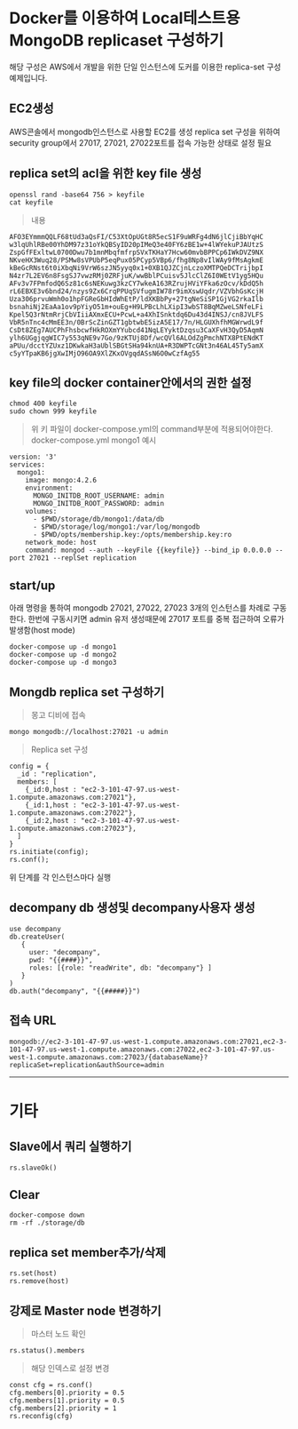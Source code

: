 # Docker를 이용하여 Local테스트용 MongoDB replicaset 구성하기

해당 구성은 AWS에서 개발을 위한 단일 인스턴스에 도커를 이용한 replica-set 구성 예제입니다.

## EC2생성
AWS콘솔에서 mongodb인스턴스로 사용할 EC2를 생성
replica set 구성을 위하여 security group에서 27017, 27021, 27022포트를 접속 가능한 상태로 설정 필요

## replica set의 acl을 위한 key file 생성

```
openssl rand -base64 756 > keyfile
cat keyfile
```
> 내용
```
AFO3EYmmmQQLF68tUd3aQsFI/C53XtOpUGt8R5ecS1F9uWRFg4dN6jlCjiBbYqHC
w3lqUhlRBe00YhDM97z31oYkQBSyID20pIMeQ3e40FY6zBE1w+4lWYekuPJAUtzS
ZspGfFExltwL0700Dwu7b1mnMbqfmfrpSVxTKHaY7Hcw60mvbBPPCp6IWkDVZ9NX
NKveHX3Wuq28/PSMw8sVPUbP5eqPux05PCyp5VBp6/fhg8Np8vIlWAy9fMsAgkmE
kBeGcRNst6t0iXbqNi9VrW6szJN5yyq0x1+0XB1QJZCjnLczoXMTPQeDCTrijbpI
N4zr7L2EV6n8FsgSJ7vwzRMj0ZRFjuK/wwBblPCuisv5JlcClZ6I0WEtV1yg5HQu
AFv3v7FPmfodQ6Sz81c6sNEKuwg3kzCY7wkeA163RZrujHViYFka6zOcv/kDdQ5h
rL6EBXE3v6bnd24/nzys9Zx6CrqPPUqSVfugmIW78r9imXswUqdr/VZVbhGsKcjH
Uza306prvuWmh0o1hpFGReGbHIdWhEtP/ldXKBbPy+27tgNeSiSP1GjVG2rkaIlb
bsnahiNj2EaAa1ov9pYiyO51m+ouEg+H9LPBcLhLXipI3wbST8BqMZweLSNfeLFi
Kpel5Q3rNtmRrjCbVIiiAXmxECU+PcwL+a4XhISnktdq6Du43d4INSJ/cn8JVLFS
VbR5nTnc4cMmEE3n/0BrScZinGZT1gbtwbE5izA5E17/7n/HLGUXhfhMGWrwdL9f
CsDt8ZEg7AUCPhFhsbcwfHkROXmYYubcd41NqLEYyktDzqsu3CaXFvH3QyD5AqmN
ylh6UGgjqgWIC7y553qNE9v7Go/9zKTUj8Df/wcQVl6ALOdZgPmchNTX8PtENdKT
aPUu/dcctYZUxz1DKwkaH3aUblSBGtSHa94knUA+R3DWPTcGNt3n46AL45Ty5amX
c5yYTpaKB6jgXwIMjO96OA9XlZKxOVgqdASsN6O0wCzfAg55
```

## key file의 docker container안에서의 권한 설정
```
chmod 400 keyfile
sudo chown 999 keyfile
```
> 위 키 파일이 docker-compose.yml의 command부분에 적용되어야한다.
> docker-compose.yml mongo1 예시
```
version: '3'
services:
  mongo1:
    image: mongo:4.2.6
    environment:
      MONGO_INITDB_ROOT_USERNAME: admin
      MONGO_INITDB_ROOT_PASSWORD: admin
    volumes:
      - $PWD/storage/db/mongo1:/data/db
      - $PWD/storage/log/mongo1:/var/log/mongodb
      - $PWD/opts/membership.key:/opts/membership.key:ro
    network_mode: host
    command: mongod --auth --keyFile {{keyfile}} --bind_ip 0.0.0.0 --port 27021 --replSet replication
```

## start/up
아래 명령을 통하여 mongodb 27021, 27022, 27023 3개의 인스턴스를 차례로 구동한다.
한번에 구동시키면 admin 유저 생성때문에 27017 포트를 중복 접근하여 오류가 발생함(host mode)

```
docker-compose up -d mongo1
docker-compose up -d mongo2
docker-compose up -d mongo3
```

## Mongdb replica set 구성하기

> 몽고 디비에 접속
```
mongo mongodb://localhost:27021 -u admin
```

> Replica set 구성
```
config = {
  _id : "replication",
  members: [
    {_id:0,host : "ec2-3-101-47-97.us-west-1.compute.amazonaws.com:27021"},
    {_id:1,host : "ec2-3-101-47-97.us-west-1.compute.amazonaws.com:27022"},
    {_id:2,host : "ec2-3-101-47-97.us-west-1.compute.amazonaws.com:27023"},
  ]
}
rs.initiate(config);
rs.conf();
```

위 단계를 각 인스턴스마다 실행

## decompany db 생성및 decompany사용자 생성
```
use decompany
db.createUser(
   {
     user: "decompany",
     pwd: "{{####}}",
     roles: [{role: "readWrite", db: "decompany"} ]
   }
)
db.auth("decompany", "{{#####}}")
```

## 접속 URL

```
mongodb://ec2-3-101-47-97.us-west-1.compute.amazonaws.com:27021,ec2-3-101-47-97.us-west-1.compute.amazonaws.com:27022,ec2-3-101-47-97.us-west-1.compute.amazonaws.com:27023/{databaseName}?replicaSet=replication&authSource=admin
```

***

# 기타 
## Slave에서 쿼리 실행하기

```
rs.slaveOk()
```

## Clear

```
docker-compose down
rm -rf ./storage/db
```

## replica set member추가/삭제
```
rs.set(host)
rs.remove(host)
```

## 강제로 Master node 변경하기

> 마스터 노드 확인
```
rs.status().members
```

>해당 인덱스로 설정 변경
```
const cfg = rs.conf()
cfg.members[0].priority = 0.5
cfg.members[1].priority = 0.5
cfg.members[2].priority = 1
rs.reconfig(cfg)

```